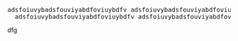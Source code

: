 <pre>adsfoiuvybadsfouviyabdfoviuybdfv adsfoiuvybadsfouviyabdfoviuybdfvadsfoiuvybadsfouviyabdfoviuybdfvadsfoiuvybadsfouviyabdfoviuybdfv adsfoiuvybadsfouviyabdfoviuybdfvadsfoiuvybadsfouviyabdfoviuybdfvadsfoiuvybadsfouviyabdfoviuybdfvadsfoiuvybadsfouviyabdfoviuybdfvadsfoiuvybadsfouviyabdfoviuybdfv adsfoiuvybadsfouviyabdfoviuybdfvadsfoiuvybadsfouviyabdfoviuybdfvadsfoiuvybadsfouviyabdfoviuybdfvadsfoiuvybadsfouviyabdfoviuybdfv adsfoiuvybadsfouviyabdfoviuybdfvadsfoiuvybadsfouviyabdfoviuybdfvadsfoiuvybadsfouviyabdfoviuybdfvadsfoiuvybadsfouviyabdfov
  adsfoiuvybadsfouviyabdfoviuybdfv adsfoiuvybadsfouviyabdfoviuybdfv adsfoiuvybadsfouviyabdfoviuybdfv adsfoiuvybadsfouviyabdfoviuybdfv adsfoiuvybadsfouviyabdfoviuybdfviuybdfv</pre>
dfg
